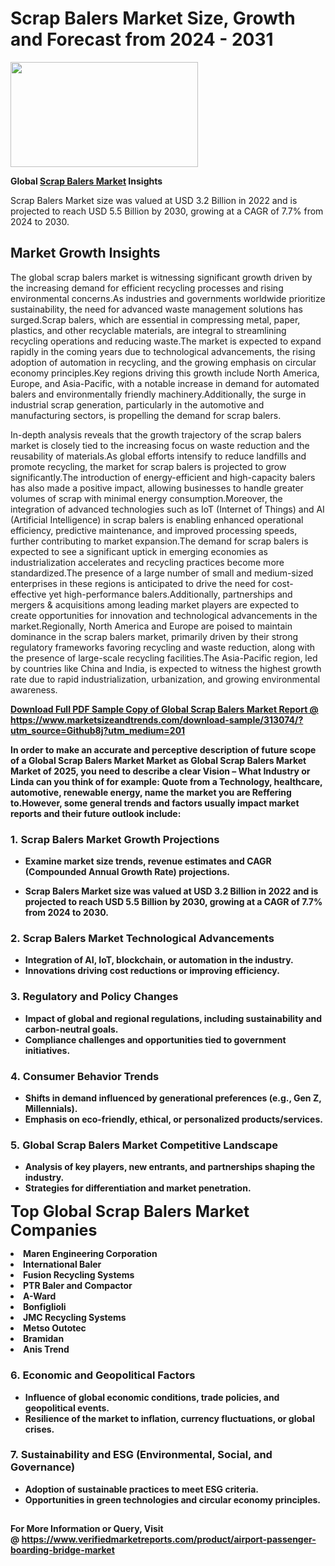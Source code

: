 <H1>Scrap Balers Market Size, Growth and Forecast from 2024 - 2031</H1><img class="aligncenter size-medium wp-image-584254" src="https://thirdeyenews.in/wp-content/uploads/2024/09/Global-Market-Research-300x168.jpeg" alt="" width="300" height="168" /><p><strong>Global&nbsp;<a href="https://www.marketsizeandtrends.com/download-sample/313074/?utm_source=Github8j?utm_medium=201">Scrap Balers Market</a> Insights</strong></p><p>Scrap Balers Market size was valued at USD 3.2 Billion in 2022 and is projected to reach USD 5.5 Billion by 2030, growing at a CAGR of 7.7% from 2024 to 2030.</p><p><h2>Market Growth Insights</h2> <p>The global scrap balers market is witnessing significant growth driven by the increasing demand for efficient recycling processes and rising environmental concerns.As industries and governments worldwide prioritize sustainability, the need for advanced waste management solutions has surged.Scrap balers, which are essential in compressing metal, paper, plastics, and other recyclable materials, are integral to streamlining recycling operations and reducing waste.The market is expected to expand rapidly in the coming years due to technological advancements, the rising adoption of automation in recycling, and the growing emphasis on circular economy principles.Key regions driving this growth include North America, Europe, and Asia-Pacific, with a notable increase in demand for automated balers and environmentally friendly machinery.Additionally, the surge in industrial scrap generation, particularly in the automotive and manufacturing sectors, is propelling the demand for scrap balers.</p> <p><strong><a href="#"></a></strong></p> <p>In-depth analysis reveals that the growth trajectory of the scrap balers market is closely tied to the increasing focus on waste reduction and the reusability of materials.As global efforts intensify to reduce landfills and promote recycling, the market for scrap balers is projected to grow significantly.The introduction of energy-efficient and high-capacity balers has also made a positive impact, allowing businesses to handle greater volumes of scrap with minimal energy consumption.Moreover, the integration of advanced technologies such as IoT (Internet of Things) and AI (Artificial Intelligence) in scrap balers is enabling enhanced operational efficiency, predictive maintenance, and improved processing speeds, further contributing to market expansion.The demand for scrap balers is expected to see a significant uptick in emerging economies as industrialization accelerates and recycling practices become more standardized.The presence of a large number of small and medium-sized enterprises in these regions is anticipated to drive the need for cost-effective yet high-performance balers.Additionally, partnerships and mergers & acquisitions among leading market players are expected to create opportunities for innovation and technological advancements in the market.Regionally, North America and Europe are poised to maintain dominance in the scrap balers market, primarily driven by their strong regulatory frameworks favoring recycling and waste reduction, along with the presence of large-scale recycling facilities.The Asia-Pacific region, led by countries like China and India, is expected to witness the highest growth rate due to rapid industrialization, urbanization, and growing environmental awareness.</p> <p><strong><a href="#"></p><p><span class=""><strong>Download Full PDF Sample Copy of Global Scrap Balers Market Report</strong> @ <a href="https://www.marketsizeandtrends.com/download-sample/313074/?utm_source=Github8j?utm_medium=201" target="_blank">https://www.marketsizeandtrends.com/download-sample/313074/?utm_source=Github8j?utm_medium=201</a></span></p><p>In order to make an accurate and perceptive description of future scope of a Global&nbsp;Scrap Balers Market Market as Global&nbsp;Scrap Balers Market Market of 2025, you need to describe a clear Vision &ndash; What Industry or Linda can you think of for example: Quote from a Technology, healthcare, automotive, renewable energy, name the market you are Reffering to.However, some general trends and factors usually impact market reports and their future outlook include:</p><h3>1.&nbsp;<strong>Scrap Balers Market Growth Projections</strong></h3><ul><li>Examine market size trends, revenue estimates and CAGR (Compounded Annual Growth Rate) projections.</li><li><p>Scrap Balers Market size was valued at USD 3.2 Billion in 2022 and is projected to reach USD 5.5 Billion by 2030, growing at a CAGR of 7.7% from 2024 to 2030.</p></li></ul><h3>2.&nbsp;<strong>Scrap Balers Market Technological Advancements</strong></h3><ul><li>Integration of AI, IoT, blockchain, or automation in the industry.</li><li>Innovations driving cost reductions or improving efficiency.</li></ul><h3>3.&nbsp;<strong>Regulatory and Policy Changes</strong></h3><ul><li>Impact of global and regional regulations, including sustainability and carbon-neutral goals.</li><li>Compliance challenges and opportunities tied to government initiatives.</li></ul><h3>4.&nbsp;<strong>Consumer Behavior Trends</strong></h3><ul><li>Shifts in demand influenced by generational preferences (e.g., Gen Z, Millennials).</li><li>Emphasis on eco-friendly, ethical, or personalized products/services.</li></ul><h3>5.&nbsp;<strong>Global Scrap Balers Market Competitive Landscape</strong></h3><ul><li>Analysis of key players, new entrants, and partnerships shaping the industry.</li><li>Strategies for differentiation and market penetration.</li></ul><p data-pm-slice="1 1 []"><span style="color: inherit; font-family: inherit; font-size: 25px;">Top Global Scrap Balers Market Companies</span></p><div class="" data-test-id=""><p><li>Maren Engineering Corporation</li><li> International Baler</li><li> Fusion Recycling Systems</li><li> PTR Baler and Compactor</li><li> A-Ward</li><li> Bonfiglioli</li><li> JMC Recycling Systems</li><li> Metso Outotec</li><li> Bramidan</li><li> Anis Trend</li></p></div><h3>6.&nbsp;<strong>Economic and Geopolitical Factors</strong></h3><ul><li>Influence of global economic conditions, trade policies, and geopolitical events.</li><li>Resilience of the market to inflation, currency fluctuations, or global crises.</li></ul><h3>7.&nbsp;<strong>Sustainability and ESG (Environmental, Social, and Governance)</strong></h3><ul><li>Adoption of sustainable practices to meet ESG criteria.</li><li>Opportunities in green technologies and circular economy principles.</li></ul><h2><strong style="font-size: 14px;">For More Information or Query, Visit @&nbsp;</strong><a style="background-color: #ffffff; font-size: 14px;" href="https://www.marketsizeandtrends.com/report/scrap-balers-market/" target="_blank">https://www.verifiedmarketreports.com/product/airport-passenger-boarding-bridge-market</a></h2>